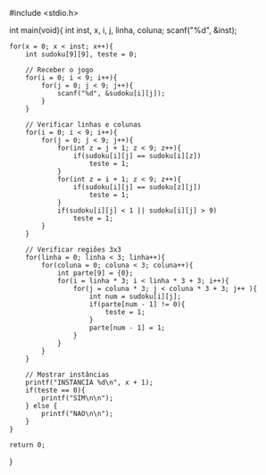 #include <stdio.h>

int main(void){
    int inst, x, i, j, linha, coluna;
    scanf("%d", &inst);
    
    for(x = 0; x < inst; x++){
        int sudoku[9][9], teste = 0;
        
        // Receber o jogo
        for(i = 0; i < 9; i++){
            for(j = 0; j < 9; j++){
                scanf("%d", &sudoku[i][j]);
            }
        }
        
        // Verificar linhas e colunas
        for(i = 0; i < 9; i++){
            for(j = 0; j < 9; j++){
                for(int z = j + 1; z < 9; z++){
                    if(sudoku[i][j] == sudoku[i][z])
                        teste = 1;
                }
                for(int z = i + 1; z < 9; z++){
                    if(sudoku[i][j] == sudoku[z][j])
                        teste = 1;
                }
                if(sudoku[i][j] < 1 || sudoku[i][j] > 9)
                    teste = 1;
            }
        }

        // Verificar regiões 3x3
        for(linha = 0; linha < 3; linha++){
            for(coluna = 0; coluna < 3; coluna++){
                int parte[9] = {0};
                for(i = linha * 3; i < linha * 3 + 3; i++){
                    for(j = coluna * 3; j < coluna * 3 + 3; j++ ){
                        int num = sudoku[i][j];
                        if(parte[num - 1] != 0){
                            teste = 1;
                        }
                        parte[num - 1] = 1;
                    }
                }
            }
        }
        
        // Mostrar instâncias
        printf("INSTANCIA %d\n", x + 1);
        if(teste == 0){
            printf("SIM\n\n");
        } else {
            printf("NAO\n\n");
        }
    }
    
    return 0;
}


